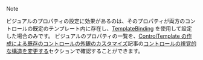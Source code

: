> [!NOTE]
>  ビジュアルのプロパティの設定に効果があるのは、そのプロパティが両方のコントロールの既定のテンプレート内に存在し、[TemplateBinding](~/docs/framework/wpf/advanced/templatebinding-markup-extension.md) を使用して設定した場合のみです。 ビジュアルのプロパティの一覧を、[ControlTemplate の作成による既存のコントロールの外観のカスタマイズ](~/docs/framework/wpf/controls/customizing-the-appearance-of-an-existing-control.md)記事の[コントロールの視覚的な構造を変更する](~/docs/framework/wpf/controls/customizing-the-appearance-of-an-existing-control.md#changing-the-visual-structure-of-a-control)セクションで確認することができます。
  
